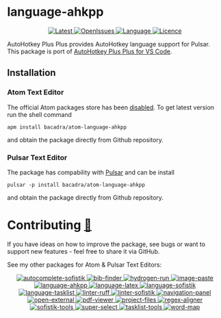 # language-ahkpp

<p align="center">
  <a href="https://github.com/bacadra/atom-language-ahkpp/tags">
  <img src="https://img.shields.io/github/v/tag/bacadra/atom-language-ahkpp?style=for-the-badge&label=Latest&color=blue" alt="Latest">
  </a>
  <a href="https://github.com/bacadra/atom-language-ahkpp/issues">
  <img src="https://img.shields.io/github/issues-raw/bacadra/atom-language-ahkpp?style=for-the-badge&color=blue" alt="OpenIssues">
  </a>
  <a href="https://github.com/bacadra/atom-language-ahkpp/blob/master/package.json">
  <img src="https://img.shields.io/github/languages/top/bacadra/atom-language-ahkpp?style=for-the-badge&color=blue" alt="Language">
  </a>
  <a href="https://github.com/bacadra/atom-language-ahkpp/blob/master/LICENSE">
  <img src="https://img.shields.io/github/license/bacadra/atom-language-ahkpp?style=for-the-badge&color=blue" alt="Licence">
  </a>
</p>

AutoHotkey Plus Plus provides AutoHotkey language support for Pulsar. This package is port of [AutoHotkey Plus Plus for VS Code](https://github.com/mark-wiemer-org/ahkpp).

## Installation

### Atom Text Editor

The official Atom packages store has been [disabled](https://github.blog/2022-06-08-sunsetting-atom/). To get latest version run the shell command

    apm install bacadra/atom-language-ahkpp

and obtain the package directly from Github repository.

### Pulsar Text Editor

The package has compability with [Pulsar](https://pulsar-edit.dev/) and can be install

    pulsar -p install bacadra/atom-language-ahkpp

and obtain the package directly from Github repository.

# Contributing [🍺](https://www.buymeacoffee.com/asiloisad)

If you have ideas on how to improve the package, see bugs or want to support new features - feel free to share it via GitHub.

See my other packages for Atom & Pulsar Text Editors:
<p align="center">
<a href="https://github.com/bacadra/atom-autocomplete-sofistik"><img src="https://img.shields.io/github/v/tag/bacadra/atom-autocomplete-sofistik?style=for-the-badge&label=autocomplete-sofistik&color=blue" alt="autocomplete-sofistik">
<a href="https://github.com/bacadra/atom-bib-finder"><img src="https://img.shields.io/github/v/tag/bacadra/atom-bib-finder?style=for-the-badge&label=bib-finder&color=blue" alt="bib-finder">
<a href="https://github.com/bacadra/atom-hydrogen-run"><img src="https://img.shields.io/github/v/tag/bacadra/atom-hydrogen-run?style=for-the-badge&label=hydrogen-run&color=blue" alt="hydrogen-run">
<a href="https://github.com/bacadra/atom-image-paste"><img src="https://img.shields.io/github/v/tag/bacadra/atom-image-paste?style=for-the-badge&label=image-paste&color=blue" alt="image-paste">
<a href="https://github.com/bacadra/atom-language-ahkpp"><img src="https://img.shields.io/github/v/tag/bacadra/atom-language-ahkpp?style=for-the-badge&label=language-ahkpp&color=blue" alt="language-ahkpp">
<a href="https://github.com/bacadra/atom-language-latex"><img src="https://img.shields.io/github/v/tag/bacadra/atom-language-latex?style=for-the-badge&label=language-latex&color=blue" alt="language-latex">
<a href="https://github.com/bacadra/atom-language-sofistik"><img src="https://img.shields.io/github/v/tag/bacadra/atom-language-sofistik?style=for-the-badge&label=language-sofistik&color=blue" alt="language-sofistik">
<a href="https://github.com/bacadra/atom-language-tasklist"><img src="https://img.shields.io/github/v/tag/bacadra/atom-language-tasklist?style=for-the-badge&label=language-tasklist&color=blue" alt="language-tasklist">
<a href="https://github.com/bacadra/atom-linter-ruff"><img src="https://img.shields.io/github/v/tag/bacadra/atom-linter-ruff?style=for-the-badge&label=linter-ruff&color=blue" alt="linter-ruff">
<a href="https://github.com/bacadra/atom-linter-sofistik"><img src="https://img.shields.io/github/v/tag/bacadra/atom-linter-sofistik?style=for-the-badge&label=linter-sofistik&color=blue" alt="linter-sofistik">
<a href="https://github.com/bacadra/atom-navigation-panel"><img src="https://img.shields.io/github/v/tag/bacadra/atom-navigation-panel?style=for-the-badge&label=navigation-panel&color=blue" alt="navigation-panel">
<a href="https://github.com/bacadra/atom-open-external"><img src="https://img.shields.io/github/v/tag/bacadra/atom-open-external?style=for-the-badge&label=open-external&color=blue" alt="open-external">
<a href="https://github.com/bacadra/atom-pdf-viewer"><img src="https://img.shields.io/github/v/tag/bacadra/atom-pdf-viewer?style=for-the-badge&label=pdf-viewer&color=blue" alt="pdf-viewer">
<a href="https://github.com/bacadra/atom-project-files"><img src="https://img.shields.io/github/v/tag/bacadra/atom-project-files?style=for-the-badge&label=project-files&color=blue" alt="project-files">
<a href="https://github.com/bacadra/atom-regex-aligner"><img src="https://img.shields.io/github/v/tag/bacadra/atom-regex-aligner?style=for-the-badge&label=regex-aligner&color=blue" alt="regex-aligner">
<a href="https://github.com/bacadra/atom-sofistik-tools"><img src="https://img.shields.io/github/v/tag/bacadra/atom-sofistik-tools?style=for-the-badge&label=sofistik-tools&color=blue" alt="sofistik-tools">
<a href="https://github.com/bacadra/atom-super-select"><img src="https://img.shields.io/github/v/tag/bacadra/atom-super-select?style=for-the-badge&label=super-select&color=blue" alt="super-select">
<a href="https://github.com/bacadra/atom-tasklist-tools"><img src="https://img.shields.io/github/v/tag/bacadra/atom-tasklist-tools?style=for-the-badge&label=tasklist-tools&color=blue" alt="tasklist-tools">
<a href="https://github.com/bacadra/atom-word-map"><img src="https://img.shields.io/github/v/tag/bacadra/atom-word-map?style=for-the-badge&label=word-map&color=blue" alt="word-map">
</p>
